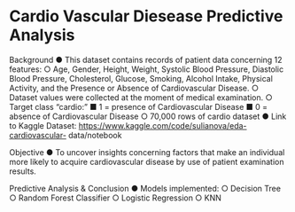 # Cardio Vascular Diesease Predictive Analysis
Background
  ● This dataset contains records of patient data concerning 12 features:
  ○ Age, Gender, Height, Weight, Systolic Blood Pressure, Diastolic Blood Pressure, Cholesterol, Glucose,
  Smoking, Alcohol Intake, Physical Activity, and the Presence or Absence of Cardiovascular Disease.
  ○ Dataset values were collected at the moment of medical examination.
  ○ Target class “cardio:”
  ■ 1 = presence of Cardiovascular Disease
  ■ 0 = absence of Cardiovascular Disease
  ○ 70,000 rows of cardio dataset
  ● Link to Kaggle Dataset: https://www.kaggle.com/code/sulianova/eda-cardiovascular- data/notebook

Objective
  ● To uncover insights concerning factors that make an individual more likely to acquire cardiovascular disease by use of patient examination results.

Predictive Analysis & Conclusion
  ● Models implemented:
    ○ Decision Tree
    ○ Random Forest Classifier
    ○ Logistic Regression
    ○ KNN

